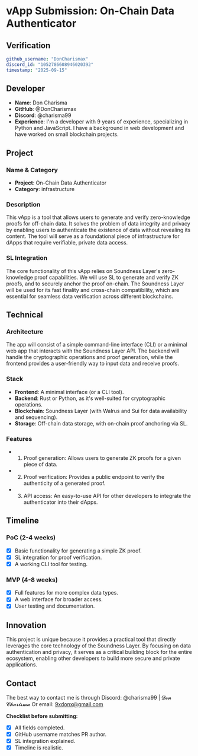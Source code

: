 # vApp Submission: On-Chain Data Authenticator

## Verification
```yaml
github_username: "DonCharismax"
discord_id: "1052786608946020392"
timestamp: "2025-09-15"
```

## Developer
- **Name**: Don Charisma
- **GitHub**: @DonCharismax
- **Discord**: @charisma99
- **Experience**: I'm a developer with 9 years of experience, specializing in Python and JavaScript. I have a background in web development and have worked on small blockchain projects.

## Project

### Name & Category
- **Project**: On-Chain Data Authenticator
- **Category**: infrastructure

### Description
This vApp is a tool that allows users to generate and verify zero-knowledge proofs for off-chain data. It solves the problem of data integrity and privacy by enabling users to authenticate the existence of data without revealing its content. The tool will serve as a foundational piece of infrastructure for dApps that require verifiable, private data access.

### SL Integration 
The core functionality of this vApp relies on Soundness Layer's zero-knowledge proof capabilities. We will use SL to generate and verify ZK proofs, and to securely anchor the proof on-chain. The Soundness Layer will be used for its fast finality and cross-chain compatibility, which are essential for seamless data verification across different blockchains.

## Technical

### Architecture
The app will consist of a simple command-line interface (CLI) or a minimal web app that interacts with the Soundness Layer API. The backend will handle the cryptographic operations and proof generation, while the frontend provides a user-friendly way to input data and receive proofs.

### Stack
- **Frontend**:  A minimal interface (or a CLI tool).
- **Backend**: Rust or Python, as it's well-suited for cryptographic operations.
- **Blockchain**: Soundness Layer (with Walrus and Sui for data availability and sequencing).
- **Storage**: Off-chain data storage, with on-chain proof anchoring via SL.

### Features
- 1. Proof generation: Allows users to generate ZK proofs for a given piece of data.
- 2. Proof verification: Provides a public endpoint to verify the authenticity of a generated proof.
- 3. API access: An easy-to-use API for other developers to integrate the authenticator into their dApps.

## Timeline

### PoC (2-4 weeks)
- [x] Basic functionality for generating a simple ZK proof.
- [x] SL integration for proof verification.
- [x] A working CLI tool for testing.

### MVP (4-8 weeks)  
- [x] Full features for more complex data types.
- [x] A web interface for broader access.
- [x] User testing and documentation.

## Innovation
This project is unique because it provides a practical tool that directly leverages the core technology of the Soundness Layer. By focusing on data authentication and privacy, it serves as a critical building block for the entire ecosystem, enabling other developers to build more secure and private applications.

## Contact
The best way to contact me is through Discord: @charisma99 | 𝓓𝓸𝓷 𝓒𝓱𝓪𝓻𝓲𝓼𝓶𝓪 Or email: 9xdonx@gmail.com

**Checklist before submitting:**
- [x] All fields completed.
- [x] GitHub username matches PR author.
- [x] SL integration explained.
- [x] Timeline is realistic.
